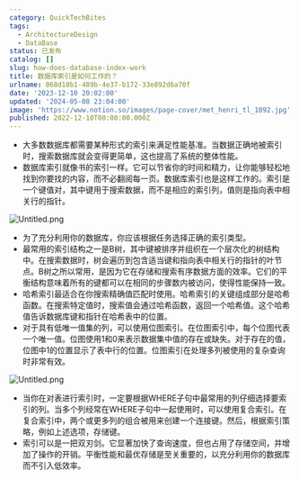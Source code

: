 ```yaml
---
category: QuickTechBites
tags:
  - ArchitectureDesign
  - DataBase
status: 已发布
catalog: []
slug: how-does-database-index-work
title: 数据库索引是如何工作的？
urlname: 068d18b1-489b-4e37-b172-33e892d6a70f
date: '2023-12-10 20:02:00'
updated: '2024-05-08 23:04:00'
image: 'https://www.notion.so/images/page-cover/met_henri_tl_1892.jpg'
published: 2022-12-10T08:00:00.000Z
---
```

- 大多数数据库都需要某种形式的索引来满足性能基准。当数据正确地被索引时，搜索数据库就会变得更简单，这也提高了系统的整体性能。
- 数据库索引就像书的索引一样。它可以节省你的时间和精力，让你能够轻松地找到你要找的内容，而不必翻阅每一页。数据库索引也是这样工作的。索引是一个键值对，其中键用于搜索数据，而不是相应的索引列，值则是指向表中相关行的指针。

![Untitled.png](https://prod-files-secure.s3.us-west-2.amazonaws.com/5d24fe63-e567-4804-86f9-9fdc62e13082/3e87f042-644d-48ab-9a58-227f3d930d71/Untitled.png?X-Amz-Algorithm=AWS4-HMAC-SHA256&X-Amz-Content-Sha256=UNSIGNED-PAYLOAD&X-Amz-Credential=ASIAZI2LB466WRLX7DLH%2F20250313%2Fus-west-2%2Fs3%2Faws4_request&X-Amz-Date=20250313T213309Z&X-Amz-Expires=3600&X-Amz-Security-Token=IQoJb3JpZ2luX2VjEJX%2F%2F%2F%2F%2F%2F%2F%2F%2F%2FwEaCXVzLXdlc3QtMiJIMEYCIQDNQZg1FdGlxv1VCu%2FUMnAmz4nWzbZMO4y4zLxK%2FZ%2BSDAIhAPeIvsXGkrgdLlxZzDioawVZVH5uM%2B1riRy79BvbKNTcKogECN7%2F%2F%2F%2F%2F%2F%2F%2F%2F%2FwEQABoMNjM3NDIzMTgzODA1IgzCik3Fqi5wwXd%2FMFgq3AMd54UDhzUsoYY%2BQ3rrB4VeUcDv%2BxTsZM2NCVP09v2oZE9j6yTx9k95CanZWaYmb5vxGCU9pDSpMCbA7FQEfaHpmAtyfLyDBRtjrJEMtPN2I%2F%2B2RRwGA0c5hMTVyaatUVgIpZG79Lh93%2FIvwHrlN1bEQSHJGnWUztcnvBD5%2FHP0wPpiNVvbyRD0e4UbKr3eY5pcMZfe3wnfTposD2FTfryAut47Rr2MduRSwtF5weH9YZHnd72I%2FU2XwfJW1E0UyMJA5aKkFC7nOfNq7sS6m2a0cXQvRtJqhMxC6q%2F9uSdG4sXXG0cMX3DXye2mGD115Crw1AWbJOPl5O5%2FOWOh9%2BAFFp%2B1mcHWMx85o6oSTgIfTxaEhnCRn5XkMLDyyOjrcJrCQt5Cu%2B2Kx8RldHxSaQKnRpBbcj%2B6b5r%2Bp1zxRfU7JLYq9DvuLXIgrfjGsV9UrlsTAkO%2FDjVGLxmmsqDEjztpBeHMrfq3ePHUNR%2FjJDXpP%2F0O1kLLqXlNdFcd5AU8ls6EiZGcYEuofXVrVJ%2BqBZGC2Gj1fKpq2aHYsgd8v99ZECT%2FLhgwxvQlvJNrVQsdtSjCZ2hT5qEDkmUnwmNEUbNuhptkZP0bfobO%2BGTth5RV3fu1eU5qjqtWf2JWpzCaks2%2BBjqkAX%2BkLWoJaNtDIGOSf4kR6Xb0zrPI%2Bc9pWACnaXQJK995YONwGPsbjul25Zmut5k948zTetAYEMXO2RI0%2BMQLBQnBbUPxjVbCxCMPNKdAYMOuDgB6w%2BvpgJ6c5%2BscYLb%2BpDJNN7zXLE75t0z58zUT4gLzkabGv%2FusFC4G3ucrE2ioIOwaKP5jXmNLBsqRApLKfWEyVb0vPq%2F6V1fzfvX%2BSNEB19%2BE&X-Amz-Signature=779811d1437a5b9d5c2d2c5c542c5209c170a3d996d00b07a846ce30f5178d96&X-Amz-SignedHeaders=host&x-id=GetObject)

- 为了充分利用你的数据库，你应该根据任务选择正确的索引类型。
- 最常用的索引结构之一是B树，其中键被排序并组织在一个层次化的树结构中。在搜索数据时，树会遍历到包含适当键和指向表中相关行的指针的叶节点。B树之所以常用，是因为它在存储和搜索有序数据方面的效率。它们的平衡结构意味着所有的键都可以在相同的步骤数内被访问，使得性能保持一致。
- 哈希索引最适合在你搜索精确值匹配时使用。哈希索引的关键组成部分是哈希函数。在搜索特定值时，搜索值会通过哈希函数，返回一个哈希值。这个哈希值告诉数据库键和指针在哈希表中的位置。
- 对于具有低唯一值集的列，可以使用位图索引。在位图索引中，每个位图代表一个唯一值。位图使用1和0来表示数据集中值的存在或缺失。对于存在的值，位图中1的位置显示了表中行的位置。位图索引在处理多列被使用的复杂查询时非常有效。

![Untitled.png](https://prod-files-secure.s3.us-west-2.amazonaws.com/5d24fe63-e567-4804-86f9-9fdc62e13082/25e88b4a-737d-484e-85cc-b7fe2444aa3c/Untitled.png?X-Amz-Algorithm=AWS4-HMAC-SHA256&X-Amz-Content-Sha256=UNSIGNED-PAYLOAD&X-Amz-Credential=ASIAZI2LB466WRLX7DLH%2F20250313%2Fus-west-2%2Fs3%2Faws4_request&X-Amz-Date=20250313T213309Z&X-Amz-Expires=3600&X-Amz-Security-Token=IQoJb3JpZ2luX2VjEJX%2F%2F%2F%2F%2F%2F%2F%2F%2F%2FwEaCXVzLXdlc3QtMiJIMEYCIQDNQZg1FdGlxv1VCu%2FUMnAmz4nWzbZMO4y4zLxK%2FZ%2BSDAIhAPeIvsXGkrgdLlxZzDioawVZVH5uM%2B1riRy79BvbKNTcKogECN7%2F%2F%2F%2F%2F%2F%2F%2F%2F%2FwEQABoMNjM3NDIzMTgzODA1IgzCik3Fqi5wwXd%2FMFgq3AMd54UDhzUsoYY%2BQ3rrB4VeUcDv%2BxTsZM2NCVP09v2oZE9j6yTx9k95CanZWaYmb5vxGCU9pDSpMCbA7FQEfaHpmAtyfLyDBRtjrJEMtPN2I%2F%2B2RRwGA0c5hMTVyaatUVgIpZG79Lh93%2FIvwHrlN1bEQSHJGnWUztcnvBD5%2FHP0wPpiNVvbyRD0e4UbKr3eY5pcMZfe3wnfTposD2FTfryAut47Rr2MduRSwtF5weH9YZHnd72I%2FU2XwfJW1E0UyMJA5aKkFC7nOfNq7sS6m2a0cXQvRtJqhMxC6q%2F9uSdG4sXXG0cMX3DXye2mGD115Crw1AWbJOPl5O5%2FOWOh9%2BAFFp%2B1mcHWMx85o6oSTgIfTxaEhnCRn5XkMLDyyOjrcJrCQt5Cu%2B2Kx8RldHxSaQKnRpBbcj%2B6b5r%2Bp1zxRfU7JLYq9DvuLXIgrfjGsV9UrlsTAkO%2FDjVGLxmmsqDEjztpBeHMrfq3ePHUNR%2FjJDXpP%2F0O1kLLqXlNdFcd5AU8ls6EiZGcYEuofXVrVJ%2BqBZGC2Gj1fKpq2aHYsgd8v99ZECT%2FLhgwxvQlvJNrVQsdtSjCZ2hT5qEDkmUnwmNEUbNuhptkZP0bfobO%2BGTth5RV3fu1eU5qjqtWf2JWpzCaks2%2BBjqkAX%2BkLWoJaNtDIGOSf4kR6Xb0zrPI%2Bc9pWACnaXQJK995YONwGPsbjul25Zmut5k948zTetAYEMXO2RI0%2BMQLBQnBbUPxjVbCxCMPNKdAYMOuDgB6w%2BvpgJ6c5%2BscYLb%2BpDJNN7zXLE75t0z58zUT4gLzkabGv%2FusFC4G3ucrE2ioIOwaKP5jXmNLBsqRApLKfWEyVb0vPq%2F6V1fzfvX%2BSNEB19%2BE&X-Amz-Signature=fe85842512f844dfac4b6e48065c22a72c4c5e0effe7bd6843600e14a04804f7&X-Amz-SignedHeaders=host&x-id=GetObject)

- 当你在对表进行索引时，一定要根据WHERE子句中最常用的列仔细选择要索引的列。当多个列经常在WHERE子句中一起使用时，可以使用复合索引。在复合索引中，两个或更多列的组合被用来创建一个连接键。然后，根据索引策略，例如上述选项，存储键。
- 索引可以是一把双刃剑。它显著加快了查询速度，但也占用了存储空间，并增加了操作的开销。平衡性能和最优存储是至关重要的，以充分利用你的数据库而不引入低效率。
